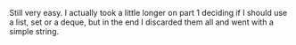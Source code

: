 Still very easy. I actually took a little longer on part 1 deciding if I should use a list, set or a deque, but in the end I discarded them all and went with a simple string.
